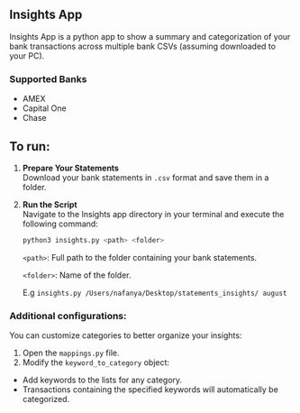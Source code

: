 ## Insights App
Insights App is a python app to show a summary and categorization of your bank transactions across multiple bank CSVs (assuming downloaded to your PC). 

### Supported Banks
- AMEX
- Capital One
- Chase

## To run:
1. **Prepare Your Statements**  
   Download your bank statements in `.csv` format and save them in a folder.

2. **Run the Script**  
   Navigate to the Insights app directory in your terminal and execute the following command:

   ```bash
   python3 insights.py <path> <folder> 
   ```
   
   `<path>`: Full path to the folder containing your bank statements.
    
   `<folder>`: Name of the folder.

   E.g  `insights.py /Users/nafanya/Desktop/statements_insights/ august `

### Additional configurations:
You can customize categories to better organize your insights:

1. Open the `mappings.py` file.
2. Modify the `keyword_to_category` object:
* Add keywords to the lists for any category.
* Transactions containing the specified keywords will automatically be categorized.